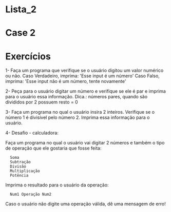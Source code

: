 # Lista_2
# Case 2

# Exercícios

1- Faça um programa que verifique se o usuário digitou um valor numérico ou não. Caso Verdadeiro, 
imprima: 'Esse input é um número'
Caso Falso, imprima: 'Esse input não é um número, tente novamente'

2- Peça para o usuário digitar um número e verifique se ele é par e imprima para o usuário essa informação.
Dica.: números pares, quando são divididos por 2 possuem resto = 0

3- Faça um programa no qual o usuário insira 2 inteiros. Verifique se o número 1 é divisível pelo número 2. Imprima essa informação para o usuário.

4- Desafio - calculadora:

Faça um programa no qual o usuário vai digitar 2 números e também o tipo de operação que ele gostaria que fosse feita:

      Soma
      Subtração
      Divisão
      Multiplicação
      Potência
Imprima o resultado para o usuário da operação:

      Num1 Operação Num2

Caso o usuário não digite uma operação válida, dê uma mensagem de erro!

